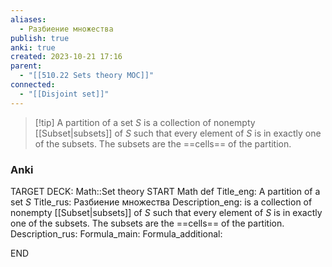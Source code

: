 ```yaml
---
aliases:
  - Разбиение множества
publish: true
anki: true
created: 2023-10-21 17:16
parent:
  - "[[510.22 Sets theory MOC]]"
connected:
  - "[[Disjoint set]]"
---
```

> [!tip] A partition of a set $S$ 
is a collection of nonempty [[Subset|subsets]] of $S$ such that every element of $S$ is in exactly one of the subsets. 
The subsets are the ==cells== of the partition.

### Anki
TARGET DECK: Math::Set theory 
START
Math def
Title_eng: A partition of a set $S$ 
Title_rus: Разбиение множества
Description_eng: is a collection of nonempty [[Subset|subsets]] of $S$ such that every element of $S$ is in exactly one of the subsets. 
The subsets are the ==cells== of the partition.
Description_rus: 
Formula_main: 
Formula_additional:
<!--ID: 1697898285975-->
END




